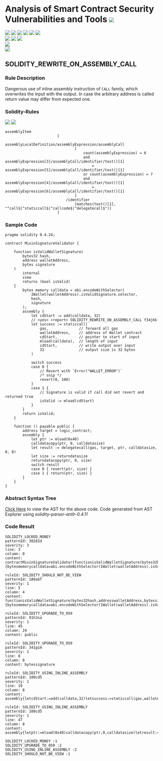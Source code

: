 # Analysis of Smart Contract Security Vulnerabilities and Tools ![](https://img.shields.io/badge/-Live-brightgreen)
![](https://img.shields.io/badge/Batch-UG21CYS-lightgreen) ![](https://img.shields.io/badge/Batch-PG21CYS-green) ![](https://img.shields.io/badge/Batch-UG22CYS-lightgreen) ![](https://img.shields.io/badge/Batch-PG21CYS-green) ![](https://img.shields.io/badge/Batch-PhD-darkgreen) ![](https://img.shields.io/badge/-B_RIG-darkgreen)<br/>   ![](https://img.shields.io/badge/BlockchainCourse-21CY712-green)  ![](https://img.shields.io/badge/-M.Tech_Dissertation-blue) ![](https://img.shields.io/badge/Focus-Smart_Contract_Security-yellow) <br/>
![](https://img.shields.io/badge/Blockchain-Ethereum-blue)   <br/> 
![](https://img.shields.io/badge/Language-Solidity-blue)

## SOLIDITY_REWRITE_ON_ASSEMBLY_CALL
### Rule Description
<p>
    Dangerous use of inline assembly instruction of <code>CALL</code> family, which overwrites the input with the output.
    In case the arbitrary address is called return value may differ from expected one.
</p>

### Solidity-Rules

![](https://img.shields.io/badge/Pattern_ID-f34j6k-gold) ![](https://img.shields.io/badge/Severity-2-brown) 

```
assemblyItem
                        [
                            assemblyLocalDefinition/assemblyExpression/assemblyCall
                                [
                                    count(assemblyExpression) = 6
                                    and assemblyExpression[3]/assemblyCall/identifier/text()[1]
                                        = assemblyExpression[5]/assemblyCall/identifier/text()[1]
                                    or count(assemblyExpression) = 7
                                    and assemblyExpression[4]/assemblyCall/identifier/text()[1]
                                        = assemblyExpression[6]/assemblyCall/identifier/text()[1]
                                ]
                            /identifier
                                [matches(text()[1], "^call$|^staticcall$|^callcode$|^delegatecall$")]
                        ]
```

### Sample Code

```
pragma solidity 0.4.24;

contract MixinSignatureValidator {

    function isValidWalletSignature(
        bytes32 hash,
        address walletAddress,
        bytes signature
    )
        internal
        view
        returns (bool isValid)
    {
        bytes memory calldata = abi.encodeWithSelector(
            IWallet(walletAddress).isValidSignature.selector,
            hash,
            signature
        );
        assembly {
            let cdStart := add(calldata, 32)
            // <yes> <report> SOLIDITY_REWRITE_ON_ASSEMBLY_CALL f34j6k
            let success := staticcall(
                gas,              // forward all gas
                walletAddress,    // address of Wallet contract
                cdStart,          // pointer to start of input
                mload(calldata),  // length of input
                cdStart,          // write output over input
                32                // output size is 32 bytes
            )

            switch success
            case 0 {
                // Revert with `Error("WALLET_ERROR")`
                /* snip */
                revert(0, 100)
            }
            case 1 {
                // Signature is valid if call did not revert and returned true
                isValid := mload(cdStart)
            }
        }
        return isValid;
    }

    function () payable public {
        address target = logic_contract;
        assembly {
            let ptr := mload(0x40)
            calldatacopy(ptr, 0, calldatasize)
            let result := delegatecall(gas, target, ptr, calldatasize, 0, 0)
            let size := returndatasize
            returndatacopy(ptr, 0, size)
            switch result
            case 0 { revert(ptr, size) }
            case 1 { return(ptr, size) }
        }
    }
}
```

### Abstract Syntax Tree 

[Click Here](https://astexplorer.net/#/gist/aa0b52bca154c4266d720f6ed8b0abd5/931c75664e8375004c0849182343d96ab86f3c7b) to view the AST for the above code. Code generated from AST Explorer using _solidity-parser-antlr-0.4.11_

### Code Result

```
SOLIDITY_LOCKED_MONEY
patternId: 30281d
severity: 3
line: 3
column: 0
content: contractMixinSignatureValidator{functionisValidWalletSignature(bytes32hash,addresswalletAddress,bytessignature)internalviewreturns(boolisValid){bytesmemorycalldata=abi.encodeWithSelector(IWallet(walletAddress).isValidSignature.selector,hash,signature);assembly{letcdStart:=add(calldata,32)letsuccess:=staticcall(gas,walletAddress,cdStart,mload(calldata),cdStart,32)switchsuccesscase0{revert(0,100)}case1{isValid:=mload(cdStart)}}returnisValid;}function()payablepublic{addresstarget=logic_contract;assembly{letptr:=mload(0x40)calldatacopy(ptr,0,calldatasize)letresult:=delegatecall(gas,target,ptr,calldatasize,0,0)letsize:=returndatasizereturndatacopy(ptr,0,size)switchresultcase0{revert(ptr,size)}case1{return(ptr,size)}}}}

ruleId: SOLIDITY_SHOULD_NOT_BE_VIEW
patternId: 189abf
severity: 1
line: 5
column: 4
content: functionisValidWalletSignature(bytes32hash,addresswalletAddress,bytessignature)internalviewreturns(boolisValid){bytesmemorycalldata=abi.encodeWithSelector(IWallet(walletAddress).isValidSignature.selector,hash,signature);assembly{letcdStart:=add(calldata,32)letsuccess:=staticcall(gas,walletAddress,cdStart,mload(calldata),cdStart,32)switchsuccesscase0{revert(0,100)}case1{isValid:=mload(cdStart)}}returnisValid;}

ruleId: SOLIDITY_UPGRADE_TO_050
patternId: 91h3sa
severity: 1
line: 45
column: 24
content: public

ruleId: SOLIDITY_UPGRADE_TO_050
patternId: 341gim
severity: 1
line: 8
column: 8
content: bytessignature

ruleId: SOLIDITY_USING_INLINE_ASSEMBLY
patternId: 109cd5
severity: 1
line: 19
column: 8
content: assembly{letcdStart:=add(calldata,32)letsuccess:=staticcall(gas,walletAddress,cdStart,mload(calldata),cdStart,32)switchsuccesscase0{revert(0,100)}case1{isValid:=mload(cdStart)}}

ruleId: SOLIDITY_USING_INLINE_ASSEMBLY
patternId: 109cd5
severity: 1
line: 47
column: 8
content: assembly{letptr:=mload(0x40)calldatacopy(ptr,0,calldatasize)letresult:=delegatecall(gas,target,ptr,calldatasize,0,0)letsize:=returndatasizereturndatacopy(ptr,0,size)switchresultcase0{revert(ptr,size)}case1{return(ptr,size)}}

SOLIDITY_LOCKED_MONEY :1
SOLIDITY_UPGRADE_TO_050 :2
SOLIDITY_USING_INLINE_ASSEMBLY :2
SOLIDITY_SHOULD_NOT_BE_VIEW :1

```

